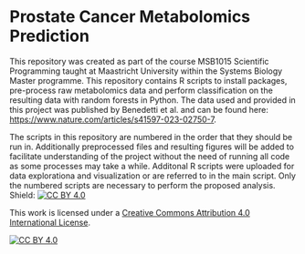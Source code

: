# Prostate Cancer Metabolomics Prediction
This repository was created as part of the course MSB1015 Scientific Programming taught at Maastricht University within the Systems Biology Master programme. This repository contains R scripts to install packages, pre-process raw metabolomics data and perform classification on the resulting data with random forests in Python. The data used and provided in this project was published by Benedetti et al. and can be found here: https://www.nature.com/articles/s41597-023-02750-7.

The scripts in this repository are numbered in the order that they should be run in. Additionally preprocessed files and resulting figures will be added to facilitate understanding of the project without the need of running all code as some processes may take a while. Additonal R scripts were uploaded for data explorationa and visualization or are referred to in the main script. Only the numbered scripts are necessary to perform the proposed analysis.
Shield: [![CC BY 4.0][cc-by-shield]][cc-by]

This work is licensed under a
[Creative Commons Attribution 4.0 International License][cc-by].

[![CC BY 4.0][cc-by-image]][cc-by]

[cc-by]: http://creativecommons.org/licenses/by/4.0/
[cc-by-image]: https://i.creativecommons.org/l/by/4.0/88x31.png
[cc-by-shield]: https://img.shields.io/badge/License-CC%20BY%204.0-lightgrey.svg